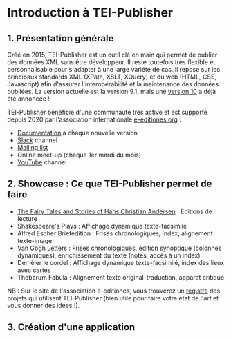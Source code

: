 # Introduction à TEI-Publisher

## 1. Présentation générale
Créé en 2015, TEI-Publisher est un outil clé en main qui permet de publier des données XML sans être développeur. Il reste toutefois très flexible et personnalisable pour s'adapter à une large variété de cas. Il repose sur les principaux standards XML (XPath, XSLT, XQuery) et du web (HTML, CSS, Javascript) afin d'assurer l'interopérabilité et la maintenance des données publiées. La version actuelle est la version 9.1, mais une [version 10](https://www.e-editiones.org/posts/community-event-tei-publisher-10-preview/) a déjà été annoncée !

TEI-Publisher bénéficie d'une communauté très active et est supporté depuis 2020 par l'association internationale [e-editiones.org](https://www.e-editiones.org) :
- [Documentation](https://teipublisher.com/exist/apps/tei-publisher/documentation) à chaque nouvelle version
- [Slack](https://join.slack.com/t/e-editiones/shared_invite/zt-e19jc03q-OFaVni~_lh6emSHen6pswg) channel
- [Mailing list](https://lists.hostpoint.ch/mailman3/lists/community.e-editiones.org)
- Online meet-up (chaque 1er mardi du mois)
- [YouTube](https://www.youtube.com/channel/UCAPhSZdBwFRCEFWNNYOC4Ww) channel

## 2. Showcase : Ce que TEI-Publisher permet de faire

- [The Fairy Tales and Stories of Hans Christian Andersen](https://hca.sdu.dk/exist/apps/andersen-irons/index.html) : Éditions de lecture
- Shakespeare's Plays : Affichage dynamique texte-facsimilé
- Alfred Escher Briefedition : Frises chronologiques, index, alignement texte-image
- Van Gogh Letters : Frises chronologiques, édition synoptique (colonnes dynamiques), enrichissement du texte (notes, accès à un index)
- Démêler le cordel : Affichage dynamique texte-facsimilé, index des lieux avec cartes
- Thebarum Fabula : Alignement texte original-traduction, apparat critique

NB : Sur le site de l'association e-editiones, vous trouverez un [registre](https://www.e-editiones.org/map) des projets qui utilisent TEI-Publisher (bien utile pour faire votre état de l'art et vous donner des idées !).

## 3. Création d'une application